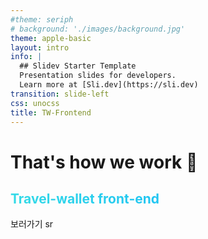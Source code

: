 ```yaml
---
#theme: seriph
# background: './images/background.jpg'
theme: apple-basic
layout: intro
info: |
  ## Slidev Starter Template
  Presentation slides for developers.
  Learn more at [Sli.dev](https://sli.dev)
transition: slide-left
css: unocss
title: TW-Frontend
---
```

# That's how we work 💁

## Travel-wallet front-end

<div class="py-4">
  <span @click="$slidev.nav.next" class="px-2 py-1 rounded cursor-pointer" hover="bg-white bg-opacity-10">
    보러가기 <carbon:arrow-right class="inline"/>
  </span>sr
</div>
<!--
각 슬라이드의 마지막 주석 블록은 슬라이드 노트로 처리됩니다. 슬라이드와 함께 발표자 모드에서 볼 수 있고 편집할 수 있습니다. [문서에서 더 읽기](https://sli.dev/guide/syntax.html#notes)
-->

<style>
h2 {
  background-color: #2B90B6;
  background-image: linear-gradient(52deg, #34dae7 3%, #0daeff 97%);
  background-size: 100%;
  -webkit-background-clip: text;
  -moz-background-clip: text;
  -webkit-text-fill-color: transparent;
  -moz-text-fill-color: transparent;
}
</style>
